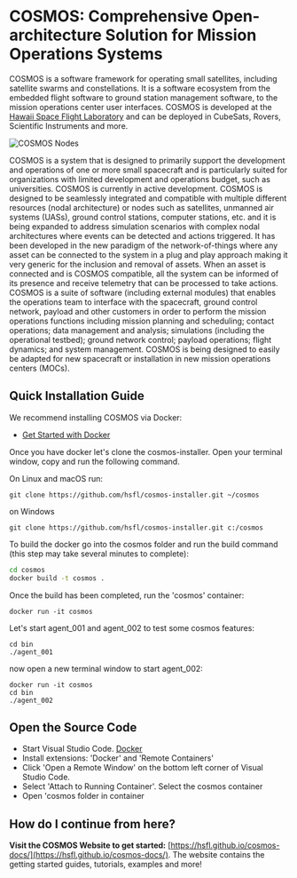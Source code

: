 # COSMOS: Comprehensive Open-architecture Solution for Mission Operations Systems

COSMOS is a software framework for operating small satellites, including satellite swarms and constellations. It is a software ecosystem from the embedded flight software to ground station management software, to the mission operations center user interfaces. COSMOS is developed at the [Hawaii Space Flight Laboratory](https://www.hsfl.hawaii.edu/) and can be deployed in CubeSats, Rovers, Scientific Instruments and more.

![COSMOS Nodes](https://user-images.githubusercontent.com/1541868/160047280-010609a7-596a-4eef-a3d7-5ccc59dbb247.PNG)

COSMOS is a system that is designed to primarily support the development and operations of one or more small spacecraft and is particularly suited for organizations with limited development and operations budget, such as universities. COSMOS is currently in active development. COSMOS is designed to be seamlessly integrated and compatible with multiple different resources (nodal architecture) or nodes such as satellites, unmanned air systems (UASs), ground control stations, computer stations, etc. and it is being expanded to address simulation scenarios with complex nodal architectures where events can be detected and actions triggered. It has been developed in the new paradigm of the network-of-things where any asset can be connected to the system in a plug and play approach making it very generic for the inclusion and removal of assets. When an asset is connected and is COSMOS compatible, all the system can be informed of its presence and receive telemetry that can be processed to take actions. COSMOS is a suite of software (including external modules) that enables the operations team to interface with the spacecraft, ground control network, payload and other customers in order to perform the mission operations functions including mission planning and scheduling; contact operations; data management and analysis; simulations (including the operational testbed); ground network control; payload operations; flight dynamics; and system management. COSMOS is being designed to easily be adapted for new spacecraft or installation in new mission operations centers (MOCs).

## Quick Installation Guide

We recommend installing COSMOS via Docker:

* [Get Started with Docker](https://www.docker.com/get-started/)

Once you have docker let's clone the cosmos-installer. Open your terminal window, copy and run the following command.

On Linux and macOS run:
```shell
git clone https://github.com/hsfl/cosmos-installer.git ~/cosmos
```

on Windows
```shell
git clone https://github.com/hsfl/cosmos-installer.git c:/cosmos
```

To build the docker go into the cosmos folder and run the build command (this step may take several minutes to complete):

```bash
cd cosmos
docker build -t cosmos .
```

Once the build has been completed, run the 'cosmos' container:

```
docker run -it cosmos
```

Let's start agent_001 and agent_002 to test some cosmos features:

```
cd bin
./agent_001
```

now open a new terminal window to start agent_002:
```
docker run -it cosmos
cd bin
./agent_002
```

## Open the Source Code
- Start Visual Studio Code. [ Docker](https://code.visualstudio.com/)
- Install extensions: 'Docker' and 'Remote Containers'
- Click 'Open a Remote Window' on the bottom left corner of Visual Studio Code. 
- Select 'Attach to Running Container'. Select the cosmos container
- Open 'cosmos folder in container

## How do I continue from here?
**Visit the COSMOS Website to get started:** [https://hsfl.github.io/cosmos-docs/](https://hsfl.github.io/cosmos-docs/). The website contains the getting started guides, tutorials, examples and more!
